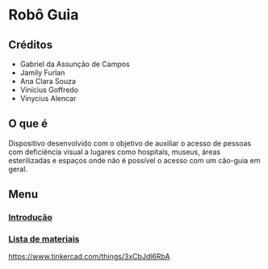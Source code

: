 # Robô Guia

## Créditos 
- Gabriel da Assunção de Campos 
- Jamily Furlan
- Ana Clara Souza
- Vinícius Goffredo
- Vinycius Alencar


## O que é
  Dispositivo desenvolvido com o objetivo de auxiliar o acesso de pessoas com deficiência visual a lugares como hospitais, museus, áreas esterilizadas e espaços onde não é possível o acesso com um cão-guia em geral.


## Menu
### [Introdução](https://github.com/GabrieldeCamposs/TCC/blob/main/Introdução.md)
### [Lista de materiais](https://github.com/GabrieldeCamposs/TCC/blob/main/Materiais.md)

https://www.tinkercad.com/things/3xCbJdl6RbA
